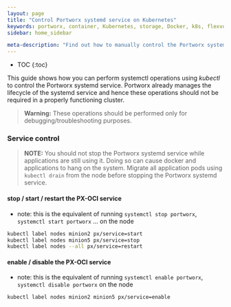 ```yaml
---
layout: page
title: "Control Portworx systemd service on Kubernetes"
keywords: portworx, container, Kubernetes, storage, Docker, k8s, flexvol, pv, persistent disk
sidebar: home_sidebar

meta-description: "Find out how to manually control the Portworx systemd service in your Kubernetes cluster"
---
```


* TOC
{:toc}

This guide shows how you can perform systemctl operations using _kubectl_ to control the Portworx systemd service. Portworx already manages the lifecycle of the systemd service and hence these operations should not be required in a properly functioning cluster.

>**Warning:** These operations should be performed only for debugging/troubleshooting purposes.

### Service control

>**NOTE:** You should not stop the Portworx systemd service while applications are still using it. Doing so can cause docker and applications to hang on the system. Migrate all application pods using `kubectl drain` from the node before stopping the Portworx systemd service.


#### stop / start / restart the PX-OCI service

* note: this is the equivalent of running `systemctl stop portworx`, `systemctl start portworx` ... on the node

```bash
kubectl label nodes minion2 px/service=start
kubectl label nodes minion5 px/service=stop
kubectl label nodes --all px/service=restart
```

#### enable / disable the PX-OCI service
  
* note: this is the equivalent of running `systemctl enable portworx`, `systemctl disable portworx` on the node

```bash
kubectl label nodes minion2 minion5 px/service=enable
```
